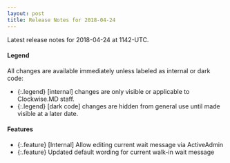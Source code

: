```yaml
---
layout: post
title: Release Notes for 2018-04-24
---
```


Latest release notes for 2018-04-24 at 1142-UTC.

<div class='legend' markdown='1'>

#### Legend

All changes are available immediately unless labeled as internal or dark code:

- {:.legend} [internal] changes are only visible or applicable to Clockwise.MD staff.
- {:.legend} [dark code] changes are hidden from general use until made visible at a later date.

</div>

<div class='features' markdown='1'>

#### Features

- {:.feature} [Internal] Allow editing current wait message via ActiveAdmin
- {:.feature} Updated default wording for current walk-in wait message

</div>

